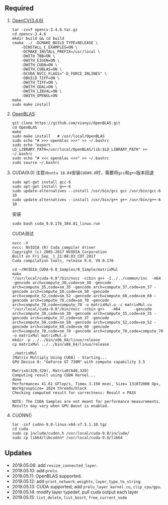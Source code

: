 ## Required
1. [OpenCV(3.4.6)](https://github.com/opencv/opencv/releases)
    ``` shell
    tar -zxvf opencv-3.4.6.tar.gz
    cd opencv-3.4.6
    mkdir build && cd build
    cmake ../ -DCMAKE_BUILD_TYPE=RELEASE \
        -DINSTALL_C_EXAMPLES=ON \
        -DCMAKE_INSTALL_PREFIX=/usr/local \
        -DWITH_TBB=ON \
        -DWITH_EIGEN=ON \
        -DWITH_CUDA=ON \
        -DWITH_CUBLAS=ON \
        -DCUDA_NVCC_FLAGS="-D_FORCE_INLINES" \
        -DBUILD_TIFF=ON \
        -DWITH_TIFF=ON \
        -DWITH_GDAL=ON \
        -DWITH_LIBV4L=ON \
        -DWITH_OPENGL=ON 
    make
    sudo make install
    ```

2. [OpenBLAS](http://www.openblas.net/)
    ``` shell
    git clone https://github.com/xianyi/OpenBLAS.git
    cd OpenBLAS
    make
    sudo make install   # /usr/local/OpenBLAS
    sudo echo "# >>> openblas >>>" >> ~/.bashrc
    sudo echo "export LD_LIBRARY_PATH=/usr/local/OpenBLAS/lib:$LD_LIBRARY_PATH" >> ~/.bashrc
    sudo echo "# <<< openblas <<<" >> ~/.bashrc
    sudo source ~/.bashrc
    ```

3. CUDA(9.0)
    注意`Ubuntu 18.04`安装`CUDA9.0`时，需要将`gcc`和`g++`版本回退
    ``` shell
    sudo apt-get install gcc-6
    sudo apt-get install g++-6
    sudo update-alternatives --install /usr/bin/gcc gcc /usr/bin/gcc-6 10
    sudo update-alternatives --install /usr/bin/g++ g++ /usr/bin/g++-6 10
    ```

    安装
    ```
    sudo bash cuda_9.0.176_384.81_linux.run
    ```

    CUDA测试
    ``` shell
    nvcc -V
    nvcc: NVIDIA (R) Cuda compiler driver
    Copyright (c) 2005-2017 NVIDIA Corporation
    Built on Fri_Sep__1_21:08:03_CDT_2017
    Cuda compilation tools, release 9.0, V9.0.176

    cd ~/NVIDIA_CUDA-9.0_Samples/0_Simple/matrixMul
    make
    "/usr/local/cuda-9.0"/bin/nvcc -ccbin g++ -I../../common/inc  -m64    -gencode arch=compute_30,code=sm_30 -gencode arch=compute_35,code=sm_35 -gencode arch=compute_37,code=sm_37 -gencode arch=compute_50,code=sm_50 -gencode arch=compute_52,code=sm_52 -gencode arch=compute_60,code=sm_60 -gencode arch=compute_70,code=sm_70 -gencode arch=compute_70,code=compute_70 -o matrixMul.o -c matrixMul.cu
    "/usr/local/cuda-9.0"/bin/nvcc -ccbin g++   -m64      -gencode arch=compute_30,code=sm_30 -gencode arch=compute_35,code=sm_35 -gencode arch=compute_37,code=sm_37 -gencode arch=compute_50,code=sm_50 -gencode arch=compute_52,code=sm_52 -gencode arch=compute_60,code=sm_60 -gencode arch=compute_70,code=sm_70 -gencode arch=compute_70,code=compute_70 -o matrixMul matrixMul.o 
    mkdir -p ../../bin/x86_64/linux/release
    cp matrixMul ../../bin/x86_64/linux/release
    
    ./matrixMul 
    [Matrix Multiply Using CUDA] - Starting...
    GPU Device 0: "GeForce GT 730M" with compute capability 3.5

    MatrixA(320,320), MatrixB(640,320)
    Computing result using CUDA Kernel...
    done
    Performance= 41.61 GFlop/s, Time= 3.150 msec, Size= 131072000 Ops, WorkgroupSize= 1024 threads/block
    Checking computed result for correctness: Result = PASS

    NOTE: The CUDA Samples are not meant for performance measurements. Results may vary when GPU Boost is enabled.
    ```

4. CUDNN()
    ``` shell
    tar -zxf cudnn-9.0-linux-x64-v7.5.1.10.tgz
    cd cuda
    sudo cp include/cudnn.h /usr/local/cuda-9.0/include/
    sudo cp lib64/libcudnn* /usr/local/cuda-9.0/lib64
    ```

## Updates

- 2019.05.06: add `resize_connected_layer`.
- 2019.05.10: add `prelu`.
- 2019.05.11: OpenBLAS supported.
- 2019.05.12: add `print_network_weights`, `layer_type_to_string`.
- 2019.05.13: CUDA supported; add `prelu_layer_kernel.cu`, `clip_cpu/gpu`.
- 2019.05.14: modify layer typedef, pull cuda output each layer
- 2019.05.15: `list_delete`, `list_bsort`, `free_current_node`